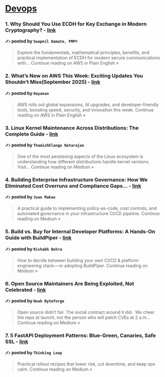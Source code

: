 
<h1><a href=https://medium.com/tag/devops/recommended target="_blank" rel="noopener noreferrer">Devops</a></h1>
<h3>1. Why Should You Use ECDH for Key Exchange in Modern Cryptography? - <a href="https://aws.plainenglish.io/why-should-you-use-ecdh-for-key-exchange-in-modern-cryptography-fc284ba2763d?source=rss------devops-5" target="_blank" rel="noopener noreferrer">link</a></h3>

✍️ **posted by `Swapnil Damate, PMP®`**

<blockquote>Explore the fundamentals, mathematical principles, benefits, and practical implementation of ECDH for modern secure communications with…
Continue reading on AWS in Plain English »</blockquote>

<h3>2. What’s New on AWS This Week: Exciting Updates You Shouldn’t Miss(September 2025) - <a href="https://aws.plainenglish.io/whats-new-on-aws-this-week-exciting-updates-you-shouldn-t-miss-september-2025-3af0a76b70b3?source=rss------devops-5" target="_blank" rel="noopener noreferrer">link</a></h3>

✍️ **posted by `Hayanan`**

<blockquote>AWS rolls out global expansions, AI upgrades, and developer-friendly tools, boosting speed, security, and innovation this week.
Continue reading on AWS in Plain English »</blockquote>

<h3>3.  Linux Kernel Maintenance Across Distributions: The Complete Guide - <a href="https://thamizhelango.medium.com/linux-kernel-maintenance-across-distributions-the-complete-guide-03e50d6e7ccc?source=rss------devops-5" target="_blank" rel="noopener noreferrer">link</a></h3>

✍️ **posted by `ThamizhElango Natarajan`**

<blockquote>One of the most perplexing aspects of the Linux ecosystem is understanding how different distributions handle kernel versions. Visit…
Continue reading on Medium »</blockquote>

<h3>4. Building Enterprise Infrastructure Governance: How We Eliminated Cost Overruns and Compliance Gaps… - <a href="https://medium.com/@musaujoseph8/building-enterprise-infrastructure-governance-how-we-eliminated-cost-overruns-and-compliance-gaps-0d8dd6772110?source=rss------devops-5" target="_blank" rel="noopener noreferrer">link</a></h3>

✍️ **posted by `Juan Makau`**

<blockquote>A practical guide to implementing policy-as-code, cost controls, and automated governance in your infrastructure CI/CD pipeline.
Continue reading on Medium »</blockquote>

<h3>5. Build vs. Buy for Internal Developer Platforms: A Hands-On Guide with BuildPiper - <a href="https://medium.com/@rishabh96b/build-vs-buy-for-internal-developer-platforms-a-hands-on-guide-with-buildpiper-9ac700aa7382?source=rss------devops-5" target="_blank" rel="noopener noreferrer">link</a></h3>

✍️ **posted by `Rishabh Bohra`**

<blockquote>How to decide between building your own CI/CD & platform engineering stack — or adopting BuildPiper.
Continue reading on Medium »</blockquote>

<h3>6. Open Source Maintainers Are Being Exploited, Not Celebrated - <a href="https://medium.com/@noahblogwriter2025/open-source-maintainers-are-being-exploited-not-celebrated-45a70c6000fc?source=rss------devops-5" target="_blank" rel="noopener noreferrer">link</a></h3>

✍️ **posted by `Noah Byteforge`**

<blockquote>Open source didn’t fail. The social contract around it did.
 We cheer the repo at launch, not the person who will patch CVEs at 2 a.m…
Continue reading on Medium »</blockquote>

<h3>7. 5 FastAPI Deployment Patterns: Blue-Green, Canaries, Safe SSL - <a href="https://medium.com/@ThinkingLoop/5-fastapi-deployment-patterns-blue-green-canaries-safe-ssl-a23cbaa3f1d3?source=rss------devops-5" target="_blank" rel="noopener noreferrer">link</a></h3>

✍️ **posted by `Thinking Loop`**

<blockquote>Practical rollout recipes that lower risk, cut downtime, and keep ops calm.
Continue reading on Medium »</blockquote>

